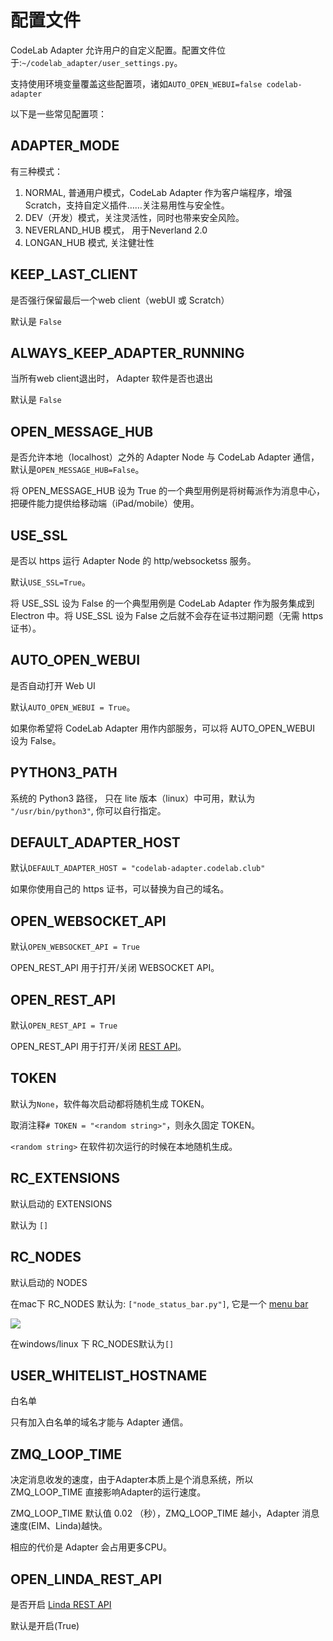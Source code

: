 # 配置文件

CodeLab Adapter 允许用户的自定义配置。配置文件位于:`~/codelab_adapter/user_settings.py`。 

支持使用环境变量覆盖这些配置项，诸如`AUTO_OPEN_WEBUI=false codelab-adapter`

以下是一些常见配置项：

## ADAPTER_MODE
有三种模式：

1. NORMAL, 普通用户模式，CodeLab Adapter 作为客户端程序，增强 Scratch，支持自定义插件……关注易用性与安全性。
2. DEV（开发）模式，关注灵活性，同时也带来安全风险。
3. NEVERLAND_HUB 模式， 用于Neverland 2.0
4. LONGAN_HUB 模式, 关注健壮性

<!--
    NORMAL = 1  # Sun的value被设定为0
    DEV = 2
    NEVERLAND_HUB = 3
    LONGAN_HUB = 4
-->

## KEEP_LAST_CLIENT
是否强行保留最后一个web client（webUI 或 Scratch）

默认是 `False`

## ALWAYS_KEEP_ADAPTER_RUNNING
当所有web client退出时， Adapter 软件是否也退出

默认是 `False`


## OPEN_MESSAGE_HUB

是否允许本地（localhost）之外的 Adapter Node 与 CodeLab Adapter 通信，默认是`OPEN_MESSAGE_HUB=False`。

将 OPEN_MESSAGE_HUB 设为 True 的一个典型用例是将树莓派作为消息中心，把硬件能力提供给移动端（iPad/mobile）使用。

## USE_SSL

是否以 https 运行 Adapter Node 的 http/websocketss 服务。

默认`USE_SSL=True`。

将 USE_SSL 设为 False 的一个典型用例是 CodeLab Adapter 作为服务集成到 Electron 中。将 USE_SSL 设为 False 之后就不会存在证书过期问题（无需 https 证书）。

## AUTO_OPEN_WEBUI

是否自动打开 Web UI

默认`AUTO_OPEN_WEBUI = True`。

如果你希望将 CodeLab Adapter 用作内部服务，可以将 AUTO_OPEN_WEBUI 设为 False。

## PYTHON3_PATH

系统的 Python3 路径， 只在 lite 版本（linux）中可用，默认为 `"/usr/bin/python3"`, 你可以自行指定。

## DEFAULT_ADAPTER_HOST

默认`DEFAULT_ADAPTER_HOST = "codelab-adapter.codelab.club"`

如果你使用自己的 https 证书，可以替换为自己的域名。

## OPEN_WEBSOCKET_API

默认`OPEN_WEBSOCKET_API = True`

OPEN_REST_API 用于打开/关闭 WEBSOCKET API。

## OPEN_REST_API

默认`OPEN_REST_API = True`

OPEN_REST_API 用于打开/关闭 [REST API](/dev_guide/REST-API/)。

## TOKEN

默认为`None`，软件每次启动都将随机生成 TOKEN。

取消注释`# TOKEN = "<random string>"`，则永久固定 TOKEN。

`<random string>` 在软件初次运行的时候在本地随机生成。

## RC_EXTENSIONS
默认启动的 EXTENSIONS

默认为 `[]`

## RC_NODES
默认启动的 NODES

在mac下 RC_NODES 默认为: `["node_status_bar.py"]`, 它是一个 [menu bar](https://support.apple.com/zh-cn/guide/mac-help/mchlp1446/mac)

![](/img/00e8f34f01567100b4cdcc83b2941068.png)

在windows/linux 下 RC_NODES默认为`[]`


## USER_WHITELIST_HOSTNAME
白名单

只有加入白名单的域名才能与 Adapter 通信。

## ZMQ_LOOP_TIME
决定消息收发的速度，由于Adapter本质上是个消息系统，所以 ZMQ_LOOP_TIME 直接影响Adapter的运行速度。

ZMQ_LOOP_TIME 默认值 0.02 （秒），ZMQ_LOOP_TIME 越小，Adapter 消息速度(EIM、Linda)越快。

相应的代价是 Adapter 会占用更多CPU。

## OPEN_LINDA_REST_API
是否开启 [Linda REST API](/user_guide/Linda/#rest-api)

默认是开启(True)
